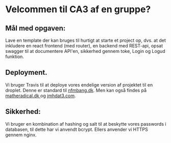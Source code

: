 # Velcommen til CA3 af en gruppe?
## Mål med opgaven:
Lave en template der kan bruges til hurtigt at starte et project op, dvs. at det inkludere en react frontend (med router), en backend med REST-api, opsat swagger til at documentere API'en, sikkerhed gennem toke, Login og Logud funktion.   

## Deployment.
Vi bruger Travis til at deploye vores endelige version af projektet til en droplet. 
Denne er standard til [nfmbang.dk](https://nfmbang.dk/ca3). Men kan også findes på [matheradical.dk ](https://matheradical.dk/ca3 ) og [jmhdat3.com](https://jmhdat3.com/ca3).

## Sikkerhed:
Vi bruger en kombination af hashing og salt til at beskytte vores passwords i databasen, til dette har vi anvendt bcrypt. Ellers anvender vi HTTPS gennem nginx.   

